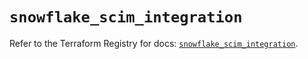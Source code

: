 # `snowflake_scim_integration`

Refer to the Terraform Registry for docs: [`snowflake_scim_integration`](https://registry.terraform.io/providers/snowflake-labs/snowflake/0.90.0/docs/resources/scim_integration).
